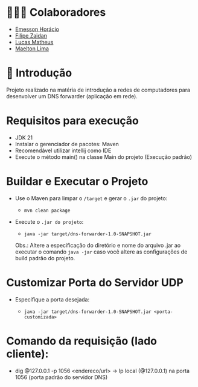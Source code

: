 # 🧑🏻‍🎓 Colaboradores

- [Emesson Horácio](https://github.com/emessonh)
- [Filipe Zaidan](https://github.com/filipezaidan)
- [Lucas Matheus](https://github.com/Casterrr)
- [Maelton Lima](https://github.com/Maelton)

# 📖 Introdução

Projeto realizado na matéria de introdução a redes de computadores para desenvolver um DNS forwarder (aplicação em rede).

# Requisitos para execução

  - JDK 21
  - Instalar o gerenciador de pacotes: Maven
  - Recomendável utilizar intellij como IDE
  - Execute o método main() na classe Main do projeto (Execução padrão)

# Buildar e Executar o Projeto

- Use o Maven para limpar o `/target` e gerar o `.jar` do projeto:

  * `mvn clean package`

- Execute o `.jar do projeto`:

  * `java -jar target/dns-forwarder-1.0-SNAPSHOT.jar`

  Obs.: Altere a especificação do diretório e nome do arquivo .jar ao executar o comando `java -jar` caso você altere as configurações de build padrão do projeto.

# Customizar Porta do Servidor UDP

- Especifique a porta desejada:

  * `java -jar target/dns-forwarder-1.0-SNAPSHOT.jar <porta-customizada>`
  
# Comando da requisição (lado cliente):
  - dig @127.0.0.1 -p 1056 <endereco/url> -> Ip local (@127.0.0.1) na porta 1056 (porta padrão do servidor DNS)
